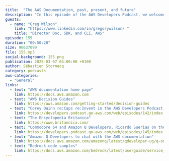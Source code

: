 ```yaml
---
title:  "The AWS Documentation, past, present, and future"
description: "In this episode of the AWS Developers Podcast, we welcome Greg Wilson, Director of AWS Documentation, SDK, and CLI. Together, we dive into the world of AWS documentation, its evolution, and the challenges it presents. Greg shares how his team is restructuring content to improve accessibility and make it easier for developers to find the information they need. He explains how customer feedback drives improvements and how AI is beginning to play a role in optimizing and generating documentation. We also discuss the new Decision Guides, designed to help users choose the right AWS services based on their specific needs. Finally, Greg gives us a glimpse into the priorities for 2024 and beyond, including enhancing the user experience and integrating personalized recommendations. A fascinating conversation for anyone who relies on AWS documentation in their daily work."
guests:
  - name: "Greg Wilson"
    link: "https://www.linkedin.com/in/gregorywilson/ "
    title: "Director Doc, SDK, and CLI, AWS"
episode: 155
duration: "00:50:20" 
size: 96637099
file: 155.mp3	
social-background: 155.png
publication: 2025-03-07 04:00:00 +0100
author: Sébastien Stormacq
category: podcasts
aws-categories:
  - "General"
links:
  - text: "AWS documentation home page"
    link: https://docs.aws.amazon.com
  - text: "AWS Decision Guides"
    link: https://aws.amazon.com/getting-started/decision-guides
  - text: "Corey Quinn re:Caps re:Invent in the AWS Developers Podcast, episode 142"
    link: https://developers.podcast.go-aws.com/web/episodes/142/index.html
  - text: "The Encyclopedia Britanica"
    link: https://www.britannica.com/
  - text: "Commodore 64 and Amazon Q Developers, Ricardo Suerias on the AWS Developer Podcast, epsiode 145"
    link: https://developers.podcast.go-aws.com/web/episodes/145/index.html
  - text: "Amazon Q Developers to chat with the AWS documentation"
    link: https://docs.aws.amazon.com/amazonq/latest/qdeveloper-ug/q-on-aws.html
  - text: "Bedrock code samples"
    link: https://docs.aws.amazon.com/bedrock/latest/userguide/service_code_examples.html
---
```

